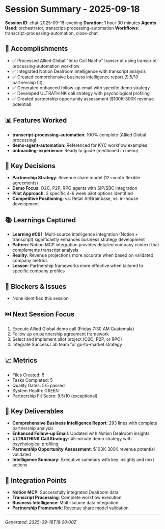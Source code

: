 # Session Summary - 2025-09-18

**Session ID**: chat-2025-09-18-evening
**Duration**: 1 hour 30 minutes
**Agents Used**: orchestrator, transcript-processing-automation
**Workflows**: transcript-processing-automation, close-chat

## 🎯 Accomplishments
- ✅ Processed Allied Global "Intro Call Nacho" transcript using transcript-processing-automation workflow
- ✅ Integrated Notion Dealroom intelligence with transcript analysis
- ✅ Created comprehensive business intelligence report (9.5/10 partnership fit)
- ✅ Generated enhanced follow-up email with specific demo strategy
- ✅ Developed ULTRATHINK call strategy with psychological profiling
- ✅ Created partnership opportunity assessment ($100K-300K revenue potential)

## 📊 Features Worked
- **transcript-processing-automation**: 100% complete (Allied Global processing)
- **demo-agent-automation**: Referenced for KYC workflow examples
- **onboarding-experience**: Ready to guide (mentioned in menu)

## 🧠 Key Decisions
- **Partnership Strategy**: Revenue share model (12-month flexible agreements)
- **Demo Focus**: O2C, P2P, RPO agents with SIP/SBC integration
- **Pilot Approach**: 3 specific 4-6 week pilot options identified
- **Competitive Positioning**: vs. Retail AI/Brainbase, vs. in-house development

## 📚 Learnings Captured
- **Learning #091**: Multi-source intelligence integration (Notion + transcript) significantly enhances business strategy development
- **Pattern**: Notion MCP integration provides detailed company context that complements transcript analysis
- **Reality**: Revenue projections more accurate when based on validated company metrics
- **Lesson**: Partnership frameworks more effective when tailored to specific company profiles

## 🚧 Blockers & Issues
- None identified this session

## ⏭️ Next Session Focus
1. Execute Allied Global demo call (Friday 7:30 AM Guatemala)
2. Follow up on partnership agreement framework
3. Select and implement pilot project (O2C, P2P, or RPO)
4. Integrate Success Lab team for go-to-market strategy

## 📈 Metrics
- Files Created: 6
- Tasks Completed: 5
- Quality Gates: 5/5 passed
- System Health: GREEN
- Partnership Fit Score: 9.5/10 (exceptional)

## 🎯 Key Deliverables
- **Comprehensive Business Intelligence Report**: 293 lines with complete partnership analysis
- **Enhanced Follow-up Email**: Updated with Notion Dealroom insights
- **ULTRATHINK Call Strategy**: 45-minute demo strategy with psychological profiling
- **Partnership Opportunity Assessment**: $100K-300K revenue potential validated
- **Intelligence Summary**: Executive summary with key insights and next actions

## 🔄 Integration Points
- **Notion MCP**: Successfully integrated Dealroom data
- **Transcript Processing**: Complete workflow execution
- **Business Intelligence**: Multi-source data integration
- **Partnership Framework**: Revenue share model validation

---
*Generated: 2025-09-18T18:00:00Z*